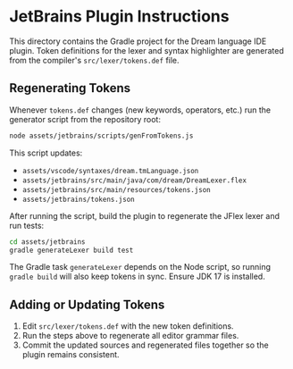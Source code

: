 # JetBrains Plugin Instructions

This directory contains the Gradle project for the Dream language IDE plugin. Token definitions for the lexer and syntax highlighter are generated from the compiler's `src/lexer/tokens.def` file.

## Regenerating Tokens

Whenever `tokens.def` changes (new keywords, operators, etc.) run the generator script from the repository root:

```bash
node assets/jetbrains/scripts/genFromTokens.js
```

This script updates:

- `assets/vscode/syntaxes/dream.tmLanguage.json`
- `assets/jetbrains/src/main/java/com/dream/DreamLexer.flex`
- `assets/jetbrains/src/main/resources/tokens.json`
- `assets/jetbrains/tokens.json`

After running the script, build the plugin to regenerate the JFlex lexer and run tests:

```bash
cd assets/jetbrains
gradle generateLexer build test
```

The Gradle task `generateLexer` depends on the Node script, so running `gradle build` will also keep tokens in sync. Ensure JDK 17 is installed.

## Adding or Updating Tokens

1. Edit `src/lexer/tokens.def` with the new token definitions.
2. Run the steps above to regenerate all editor grammar files.
3. Commit the updated sources and regenerated files together so the plugin remains consistent.

